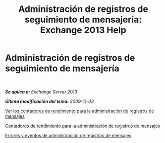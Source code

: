 ﻿---
title: 'Administración de registros de seguimiento de mensajería: Exchange 2013 Help'
TOCTitle: Administración de registros de seguimiento de mensajería
ms:assetid: bb5aa00a-e2b8-4abe-9943-eccab5a116db
ms:mtpsurl: https://technet.microsoft.com/es-es/library/Bb310793(v=EXCHG.150)
ms:contentKeyID: 51406545
ms.date: 05/22/2018
mtps_version: v=EXCHG.150
ms.translationtype: MT
---

# Administración de registros de seguimiento de mensajería

 

_**Se aplica a:** Exchange Server 2013_

_**Última modificación del tema:** 2009-11-03_

[Ver los contadores de rendimiento para la administración de registros de mensajes](view-performance-counters-for-https://docs.microsoft.com/es-es/exchange/security-and-compliance/messaging-records-management/messaging-records-management)

[Contadores de rendimiento para la administración de registros de mensajes](performance-counters-for-https://docs.microsoft.com/es-es/exchange/security-and-compliance/messaging-records-management/messaging-records-management)

[Errores y eventos de administración de registros de mensajes](messaging-records-management-errors-and-events-exchange-2013-help.md)

